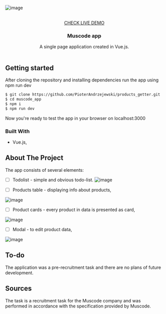

<!-- PROJECT LOGO -->

![image](https://github.com/PioterAndrzejewski/muscode_app/assets/109315248/529eba8d-a5b2-4625-9c74-8843d6c0ddb7)


<br />
<div align="center">
  <a href="https://pioterandrzejewski.github.io/muscode_app/">CHECK LIVE DEMO</a>

<h3 align="center">Muscode app</h3>

  <p align="center">
   A single page application created in Vue.js.
    <br />
    <br />
  </p>
</div>

## Getting started

After cloning the repository and installing dependencies run the app using npm run dev

  ```sh
  $ git clone https://github.com/PioterAndrzejewski/products_getter.git
  $ cd muscode_app
  $ npm i
  $ npm run dev
  ```
Now you're ready to test the app in your browser on localhost:3000

### Built With

- Vue.js,

## About The Project

The app consists of several elements:

- [ ] Todolist - simple and obvious todo-list.
![image](https://github.com/PioterAndrzejewski/muscode_app/assets/109315248/208b0e15-9659-498e-97de-0fbb6f4720b6)

- [ ] Products table - displaying info about products,

![image](https://github.com/PioterAndrzejewski/muscode_app/assets/109315248/d581886d-4f1d-4c35-80b5-9d3726ac74cc)


- [ ] Product cards - every product in data is presented as card,

![image](https://github.com/PioterAndrzejewski/muscode_app/assets/109315248/24759d91-7daa-4c23-bfae-cd9510434361)


- [ ] Modal - to edit product data,

![image](https://github.com/PioterAndrzejewski/muscode_app/assets/109315248/7d61784d-3b60-4ea4-aa9e-885799c29de7)

 ## To-do
The application was a pre-recruitment task and there are no plans of future development. 
    
## Sources
The task is a recruitment task for the Muscode company and was performed in accordance with the specification provided by Muscode. 
